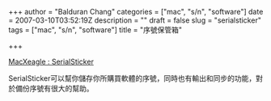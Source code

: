 +++
author = "Balduran Chang"
categories = ["mac", "s/n", "software"]
date = 2007-03-10T03:52:19Z
description = ""
draft = false
slug = "serialsticker"
tags = ["mac", "s/n", "software"]
title = "序號保管箱"

+++


[MacXeagle : SerialSticker](http://www.eagle-of-liberty.com/serialsticker/index.php "MacXeagle : SerialSticker")

SerialSticker可以幫你儲存你所購買軟體的序號，同時也有輸出和同步的功能，對於備份序號有很大的幫助。

